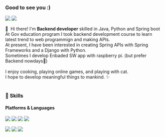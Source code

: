### Good to see you :)
<p>
  <a href="http://britanniae.egloos.com/" target="_blank"><img src="https://img.shields.io/badge/Tech_Blog-16537e?style=flat-square&logo=GitHub%20Sponsors&logoColor=white"/></a>
  <a href="mailto:lgs2561480@me.com" target="_blank"><img src="https://img.shields.io/badge/lgs2561480@me.com-2986cc?style=flat-square&logo=icloud&logoColor=white"/></a>
</p>

<p>
  👋&nbsp; Hi there! I'm <b>Backend developer</b> skilled in Java, Python and Spring boot<br/>
  At Gov education program I took backend development course to learn latest trend to web programmign and making APIs.<br/>
  At present, I have been interested in creating Spring APIs with Spring Frameworks and a Django with Python.<br/>
  Sometimes I develop Enbaded SW app with raspberry pi. (but prefer Backend nowdays💖)<br/><br/>
  I enjoy cooking, playing online games, and playing with cat. <br/>
  I hope to develop meaningful things to mankind. ✨ <br/><br/>
</p>

### 💪 Skills
#### Platforms & Languages
<p>
  <img src="https://img.shields.io/badge/Spring-58c528?style=flat-square&logo=Spring&logoColor=white"/>
  <img src="https://img.shields.io/badge/SpringBoot-58c528?style=flat-square&logo=SpringBoot&logoColor=white"/>
  <img src="https://img.shields.io/badge/Django-2c6c10?style=flat-square&logo=Django&logoColor=black"/>
  <img src="https://img.shields.io/badge/AWS-eb871d?style=flat-square&logo=aws&logoColor=black"/>
</p>
<p>
  <img src="https://img.shields.io/badge/Kotlin-0095D5?style=flat-square&logo=Kotlin&logoColor=white"/> 
  <img src="https://img.shields.io/badge/Java-eb871d?style=flat-square&logo=Java&logoColor=white"/>
  <img src="https://img.shields.io/badge/Python-ffd966?style=flat-square&logo=Pyhton&logoColor=white"/>
</p>
